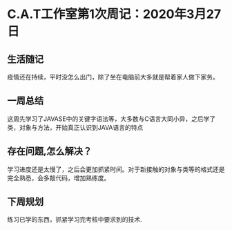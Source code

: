 # C.A.T工作室第1次周记：2020年3月27日

## 生活随记

疫情还在持续，平时没怎么出门，除了坐在电脑前大多就是帮着家人做下家务。

 

## 一周总结

这周先学习了JAVASE中的关键字语法等，大多数与C语言大同小异，之后学了类，对象与方法，开始真正认识到JAVA语言的特点

## 存在问题,怎么解决？

学习进度还是太慢了，之后会更加抓紧时间。对于新接触的对象与类等的格式还是完全熟悉，会多敲代码，增加熟练度。

## 下周规划

练习已学的东西，抓紧学习完考核中要求到的技术.